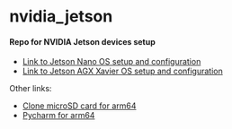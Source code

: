 # nvidia_jetson
#### Repo for NVIDIA Jetson devices setup

* [Link to Jetson Nano OS setup and configuration](jetson_nano/jetson_os_install.md)
* [Link to Jetson AGX Xavier OS setup and configuration](jetson_agx_xavier/jetson_agx_xavier_os_install.md)

Other links:
* [Clone microSD card for arm64](arm64_utils/clone_sd_card.md)
* [Pycharm for arm64](arm64_utils/install_pycharm.md)